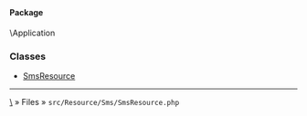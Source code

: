 ## 

#### Package
\Application







### Classes
* [SmsResource](classes/SmsResource)






***
[\\](Home) » Files » `src/Resource/Sms/SmsResource.php`
